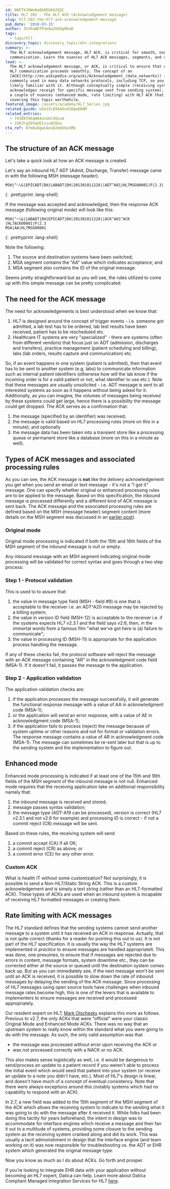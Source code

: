 ```yaml
---
id: 6NFTXJHWo0w860EGKA2EQC
title: HL7 202 - The HL7 ACK (Acknowledgement message)
slug: hl7-202-the-hl7-ack-acknowledgement-message
pub_date: '2018-03-15'
author: 3VJKuWDfPak8w26k0g0Kw0
tags:
  - tags/hl7
discovery_topic: discovery_topic/ehr-integrations
summary: >-
  The HL7 acknowledgement message, HL7 ACK, is critical for smooth, ongoing HL7
  communication. Learn the nuances of HL7 ACK messages, segments, and codes.
lead: >-
  The HL7 acknowledgement message, or ACK, is critical to ensure that ongoing
  HL7 communication proceeds smoothly. The concept of an
  [ACK](http://en.wikipedia.org/wiki/Acknowledgement_(data_networks)) is
  commonly used in many data networks protocols, including TCP, so you are
  likely familiar with it. Although conceptually simple (receiving system
  acknowledges receipt for specific message sent from sending system), there are
  a couple of nuances (enhanced mode, rate limiting) with HL7 ACK that make
  covering this topic worthwhile.
featured_image: /assets/academy/HL7_Series.jpg
related_guide: wSUz5LDXA4Uu42OqwQ8AM
related_entries:
  - 743EW7O6qW84osGkC4Qsum
  - iUK3rg26hqUEIsiuAIQou
cta_ref: 6fm8uDgwG4eaQ2mQUUuSMQ
---
```

## The structure of an ACK message

Let's take a quick look at how an ACK message is created.

Let's say an inbound HL7 ADT (Admit, Discharge, Transfer) message came in with the following MSH (message header).

~~~shell
MSH|^~\&|EPICADT|DH|LABADT|DH|201301011226||ADT^A01|HL7MSG00001|P|2.3|
~~~
{: .prettyprint .lang-shell}

If the message was accepted and acknowledged, then the response ACK message (following original mode) will look like this:

~~~shell
MSH|^~\&|LABADT|DH|EPICADT|DH|201301011228||ACK^A01^ACK |HL7ACK00001|P|2.3
MSA|AA|HL7MSG00001
~~~
{: .prettyprint .lang-shell}

Note the following:

1. The source and destination systems have been switched;
2. MSA segment contains the "AA" value which indicates acceptance; and
3. MSA segment also contains the ID of the original message.

Seems pretty straightforward but as you will see, the rules utilized to come up with this simple message can be pretty complicated.

## The need for the ACK message

The need for acknowledgements is best understood when we know that:

1. HL7 is designed around the concept of trigger events - i.e. someone got admitted, a lab test has to be ordered, lab test results have been received, patient has to be rescheduled etc.
2. Healthcare IT systems are very "specialized" - there are systems (often from different vendors) that focus just on ADT (admission, discharges and transfers), practice management (patient scheduling and billing), labs (lab orders, results capture and communication) etc.

So, if an event happens in one system (patient is admitted), then that event has to be sent to another system (e.g. labs) to communicate information such as internal patient identifiers (otherwise how will the lab know if the incoming order is for a valid patient or not, what identifier to use etc.). Note that these messages are usually unsolicited - i.e. ADT message is sent to all interested systems as soon as it happens without being asked for it. Additionally, as you can imagine, the volumes of messages being received by these systems could get large, hence there is a possibility the message could get dropped. The ACK serves as a confirmation that:

1. the message (specified by an identifier) was received;
2. the message is valid based on HL7 processing rules (more on this in a minute); and optionally
3. the message data has been taken into a transient store like a processing queue or permanent store like a database (more on this in a minute as well).

## Types of ACK messages and associated processing rules

As you can see, the ACK message is **not** like the delivery acknowledgement you get when you send an email or text message - it's not a "I got it" message. One can specify whether original or enhanced processing rules are to be applied to the message. Based on this specification, the inbound message is processed differently and a different kind of ACK message is sent back. The ACK message and the associated processing rules are defined based on the MSH (message header) segment content (more details on the MSH segment was discussed in an [earlier post](/academy/hl7-201-the-admission-discharge-transfer-adt-message/)).

### Original mode

Original mode processing is indicated if both the 15th and 16th fields of the MSH segment of the inbound message is null or empty.

Any inbound message with an MSH segment indicating original mode processing will be validated for correct syntax and goes through a two step process:

### Step 1 - Protocol validation

This is used to to assure that:

1. the value in message type field (MSH - field #9) is one that is acceptable to the receiver i.e. an ADT^A20 message may be rejected by a billing system;
2. the value in version ID field (MSH-12) is acceptable to the receiver i.e. if the systems expects HL7 v2.3.1 and the field says v2.6, then, in the immortal words from a famous film "what we've got here is (a) failure to communicate";
3. the value in processing ID (MSH-11) is appropriate for the application process handling the message.

If any of these checks fail, the protocol software will reject the message with an ACK message containing "AR" in the acknowledgment code field (MSA-1). If it doesn't fail, it passes the message to the application.

### Step 2 - Application validation

The application validation checks are:

1. if the application processes the message successfully, it will generate the functional response message with a value of AA in acknowledgment code (MSA-1);
2. or the application will send an error response, with a value of AE in acknowledgment code (MSA-1);
3. if the application fails to process (reject) the message because of system uptime or other reasons and not for format or validation errors. The response message contains a value of AR in acknowledgment code (MSA-1). The message can sometimes be re-sent later but that is up to the sending system and the implementation to figure out.

## Enhanced mode

Enhanced mode processing is indicated if at least one of the 15th and 16th fields of the MSH segment of the inbound message is not null. Enhanced mode requires that the receiving application take on additional responsibility namely that:

1. the inbound message is received and stored;
2. message passes syntax validation;
3. the message type (ADT-A19 can be processed), version is correct (HL7 v2.3.1 and not v2.6 for example) and processing ID is correct - if not a commit reject (CR) message will be sent.

Based on these rules, the receiving system will send

1. a commit accept (CA) if all OK;
2. a commit reject (CR) as above; or
3. a commit error (CE) for any other error.

### Custom ACK

What is health IT without some customization? Not surprisingly, it is possible to send a Non-HL7/Static String ACK. This is a custom acknowledgement and is simply a text string (rather than an HL7-formatted ACK). These types of ACKs are used when an inbound system is incapable of receiving HL7 formatted messages or creating them.

## Rate limiting with ACK messages

The HL7 standard defines that the sending systems cannot send another message to a system until it has received an ACK in response. Actually, that is not quite correct (thanks for a reader for pointing this out to us). It is not part of the HL7 specification. It is usually the way the HL7 systems are implemented in *practice* to ensure messages are handled appropriatelt.  This was done, one presumes, to ensure that if messages are rejected due to errors in content, message formats, system downtime etc., they can be corrected either at the source or queued until the destination system comes back up. But as you can immediately see, if the next message won't be sent until an ACK is received, it is possible to slow down the rate of inbound messages by delaying the sending of the ACK message. Since processing of HL7 messages using open source tools have challenges when inbound message rates become high, this is one of the levers that is available to implementers to ensure messages are received and processed appropriately.

Our resident expert on HL7, [Mark Olschesky](/about/mark/) explains this more as follows. Previous to v2.7, the only ACKs that were "official" were your classic Original Mode and Enhanced Mode ACKs. There was no way that an upstream system to really know within the standard what you were going to do with the message. As such, the only valid assumption was that 

- the message was processed without error upon receiving the ACK or 
- was not processed correctly with a NACK or no ACK. 

This also makes sense logistically as well, i.e. it would be dangerous to send/process an update to a patient record if you weren't able to process the initial event which would seed that patient into your system (or receive an update to a note you didn't have, etc.). Most of HL7's design is linear, and doesn't have much of a concept of eventual consistency. Note that there were always exceptions around this (notably systems which had no capability to respond with an ACK).

In 2.7, a new field was added to the 15th segment of the MSH segment of the ACK which allows the receiving system to indicate to the sending what it was going to do with the message after it received it. While folks had been doing this tacitly for years beforehand, the intent in design was to accommodate for interface engines which receive a message and then fan it out to a multitude of systems, providing some closure to the sending system as the receiving system cranked along and did its work. This was usually a tacit admonishment in design that the interface engine (and team working on it) was now responsible for troubleshooting vs. the ADT or EHR system which generated the original message type.

Now you know as much as I do about ACKs. Go forth and prosper.

If you’re looking to integrate EHR data with your application without becoming an HL7 expert, Datica can help. Learn more about Datica Compliant Managed Integration Services for HL7 [here](https://datica.com/ehr-integration).
  
